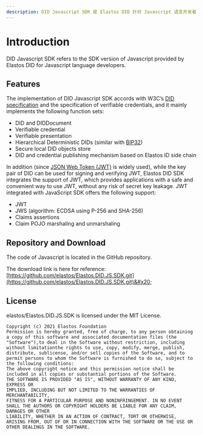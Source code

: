 ```yaml
---
description: DID Javascript SDK 是 Elastos DID 针对 Javascript 语言开发者提供的 SDK 版本。
---
```


# Introduction

DID Javascript SDK refers to the SDK version of Javascript provided by Elastos DID for Javascript language developers.

## Features

The implementation of DID Javascript SDK accords with W3C’s [DID specification](https://www.w3.org/TR/did-core/) and the specification of verifiable credentials, and it mainly implements the following function sets:

* DID and DIDDocument
* Verifiable credential
* Verifiable presentation
* Hierarchical Deterministic DIDs (similar with [BIP32](https://github.com/bitcoin/bips/blob/master/bip-0032.mediawiki))
* Secure local DID objects store
* DID and credential publishing mechanism based on Elastos ID side chain

In addition (since [JSON Web Token (JWT)](https://jwt.io/) is widely used), while the key pair of DID can be used for signing and verifying JWT, Elastos DID SDK integrates the support of JWT, which provides applications with a safe and convenient way to use JWT, without any risk of secret key leakage. JWT integrated with JavaScript SDK offers the following support:

* JWT
* JWS (algorithm: ECDSA using P-256 and SHA-256)
* Claims assertions
* Claim POJO marshaling and unmarshaling

## Repository and Download

The code of Javascript is located in the GitHub repository.

The download link is here for reference: [https://github.com/elastos/Elastos.DID.JS.SDK.git](https://github.com/elastos/Elastos.DID.JS.SDK.git)&#x20;

## License

elastos/Elastos.DID.JS.SDK is licensed under the MIT License.

```
Copyright (c) 2021 Elastos Foundation
Permission is hereby granted, free of charge, to any person obtaining a copy of this software and associated documentation files (the "Software"),to deal in the Software without restriction, including without limitationthe rights to use, copy, modify, merge, publish, distribute, sublicense, and/or sell copies of the Software, and to permit persons to whom the Software is furnished to do so, subject to the following conditions:
The above copyright notice and this permission notice shall be included in all copies or substantial portions of the Software.
THE SOFTWARE IS PROVIDED "AS IS", WITHOUT WARRANTY OF ANY KIND, EXPRESS OR
IMPLIED, INCLUDING BUT NOT LIMITED TO THE WARRANTIES OF MERCHANTABILITY,
FITNESS FOR A PARTICULAR PURPOSE AND NONINFRINGEMENT. IN NO EVENT SHALL THE AUTHORS OR COPYRIGHT HOLDERS BE LIABLE FOR ANY CLAIM, DAMAGES OR OTHER
LIABILITY, WHETHER IN AN ACTION OF CONTRACT, TORT OR OTHERWISE, ARISING FROM, OUT OF OR IN CONNECTION WITH THE SOFTWARE OR THE USE OR OTHER DEALINGS IN THE SOFTWARE.
```
